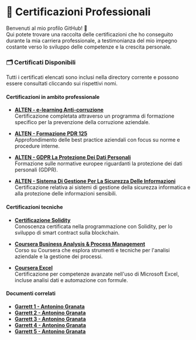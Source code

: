 # 📜 Certificazioni Professionali

Benvenuti al mio profilo GitHub! 🎉  
Qui potete trovare una raccolta delle certificazioni che ho conseguito durante la mia carriera professionale, a testimonianza del mio impegno costante verso lo sviluppo delle competenze e la crescita personale.  

### 🗂️ Certificati Disponibili
Tutti i certificati elencati sono inclusi nella directory corrente e possono essere consultati cliccando sui rispettivi nomi.

#### **Certificazioni in ambito professionale**
- **[ALTEN - e-learning Anti-corruzione](./ALTEN%20-%20e-learning%20Anti-corruzione.pdf)**  
  Certificazione completata attraverso un programma di formazione specifico per la prevenzione della corruzione aziendale.

- **[ALTEN - Formazione PDR 125](./ALTEN%20-%20Formazione%20PDR%20125.pdf)**  
  Approfondimento delle best practice aziendali con focus su norme e procedure interne.

- **[ALTEN - GDPR La Protezione Dei Dati Personali](./ALTEN%20-%20GDPR%20La%20Protezione%20Dei%20Dati%20Personali.pdf)**  
  Formazione sulle normative europee riguardanti la protezione dei dati personali (GDPR).

- **[ALTEN - Sistema Di Gestione Per La Sicurezza Delle Informazioni](./ALTEN%20-%20Sistema%20Di%20Gestione%20Per%20La%20Sicurezza%20Delle%20Informazioni.pdf)**  
  Certificazione relativa ai sistemi di gestione della sicurezza informatica e alla protezione delle informazioni sensibili.

#### **Certificazioni tecniche**
- **[Certificazione Solidity](./Certificazione%20Solidity.pdf)**  
  Conoscenza certificata nella programmazione con Solidity, per lo sviluppo di smart contract sulla blockchain.

- **[Coursera Business Analysis & Process Management](./Coursera%20Business%20Analysis%20&%20Process%20Management.pdf)**  
  Corso su Coursera che esplora strumenti e tecniche per l'analisi aziendale e la gestione dei processi.

- **[Coursera Excel](./Coursera%20Excel.pdf)**  
  Certificazione per competenze avanzate nell'uso di Microsoft Excel, incluse analisi dati e automazione con formule.

#### **Documenti correlati**
- **[Garrett 1 - Antonino Granata](./Garrett%201%20Antonino%20Granata.pdf)**  
- **[Garrett 2 - Antonino Granata](./Garrett%202%20Antonino%20Granata.pdf)**  
- **[Garrett 3 - Antonino Granata](./Garrett%203%20Antonino%20Granata.pdf)**  
- **[Garrett 4 - Antonino Granata](./Garrett%204%20Antonino%20Granata.pdf)**  
- **[Garrett 5 - Antonino Granata](./Garrett%205%20Antonino%20Granata.pdf)**
